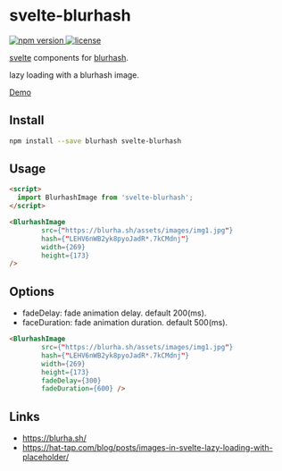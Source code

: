 # svelte-blurhash

<p>
  <a href="https://www.npmjs.com/package/svelte-blurhash">
    <img src="https://img.shields.io/npm/v/svelte-blurhash.svg" alt="npm version">
  </a>
  <a href="https://github.com/h416/svelte-blurhash/blob/master/LICENSE">
    <img src="https://img.shields.io/npm/l/svelte-blurhash.svg" alt="license">
  </a>
</p>

[svelte](https://svelte.dev/) components for [blurhash](https://github.com/woltapp/blurhash).

lazy loading with a blurhash image.

[Demo](https://h416.github.io/svelte-blurhash/demo/)

## Install
```bash
npm install --save blurhash svelte-blurhash
```

## Usage
```html
<script>
  import BlurhashImage from 'svelte-blurhash';
</script>

<BlurhashImage
        src={"https://blurha.sh/assets/images/img1.jpg"}
        hash={"LEHV6nWB2yk8pyoJadR*.7kCMdnj"}
        width={269}
        height={173}
/>

```
## Options

* fadeDelay: fade animation delay. default 200(ms).
* faceDuration: fade animation duration. default 500(ms).

```html
<BlurhashImage
        src={"https://blurha.sh/assets/images/img1.jpg"}
        hash={"LEHV6nWB2yk8pyoJadR*.7kCMdnj"}
        width={269}
        height={173}
        fadeDelay={300}
        fadeDuration={600} />
```

## Links
* https://blurha.sh/
* https://hat-tap.com/blog/posts/images-in-svelte-lazy-loading-with-placeholder/
